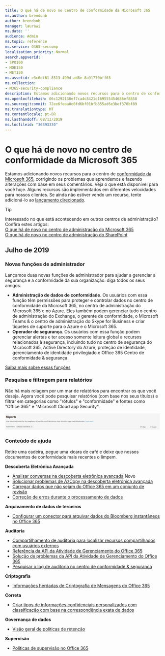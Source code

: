 ```yaml
---
title: O que há de novo no centro de conformidade da Microsoft 365
ms.author: brendonb
author: brendonb
manager: laurawi
ms.date: ''
audience: Admin
ms.topic: reference
ms.service: O365-seccomp
localization_priority: Normal
search.appverid:
- SPO160
- MOE150
- MET150
ms.assetid: e3c6df61-8513-499d-ad8e-8a91770bff63
ms.collection:
- M365-security-compliance
description: Estamos adicionando novos recursos para o centro de conformidade da Microsoft 365, corrigindo os problemas que aprendemos e fazendo alterações com base em seus comentários. Descubra o que temos para este mês.
ms.openlocfilehash: 06c1292138ef7ca4c8421c169555454686ef8858
ms.sourcegitcommit: 72ee6feaa0e0fd6bf01bfb855ad6e3bef370bf89
ms.translationtype: MT
ms.contentlocale: pt-BR
ms.lasthandoff: 08/13/2019
ms.locfileid: "36393330"
---
```

# <a name="whats-new-in-the-microsoft-365-compliance-center"></a>O que há de novo no centro de conformidade da Microsoft 365

Estamos adicionando novos recursos para o centro de [conformidade da Microsoft 365](microsoft-365-compliance-center.md), corrigindo os problemas que aprendemos e fazendo alterações com base em seus comentários. Veja o que está disponível para você hoje. Alguns recursos são implementados em diferentes velocidades para nossos clientes. Se ainda não estiver vendo um recurso, tente adicioná-lo ao [lançamento direcionado](https://docs.microsoft.com/office365/admin/manage/release-options-in-office-365).

> [!TIP]
> Interessado no que está acontecendo em outros centros de administração? Confira estes artigos:<br>[O que há de novo no centro de administração do Microsoft 365](https://docs.microsoft.com/office365/admin/whats-new-in-preview?view=o365-worldwide)<br>[O que há de novo no centro de administração do SharePoint](https://docs.microsoft.com/sharepoint/what-s-new-in-admin-center)

## <a name="july-2019"></a>Julho de 2019

### <a name="new-admin-roles"></a>Novas funções de administrador

Lançamos duas novas funções de administrador para ajudar a gerenciar a segurança e a conformidade da sua organização. diga todos os seus amigos.

- **Administração de dados de conformidade**. Os usuários com essa função têm permissões para proteger e controlar dados no centro de conformidade da Microsoft 365, no centro de administração do Microsoft 365 e no Azure. Eles também podem gerenciar tudo o centro de administração do Exchange, o gerente de conformidade, o Microsoft Teams & o centro de administração do Skype for Business e criar tíquetes de suporte para o Azure e o Microsoft 365.
- **Operador de segurança**. Os usuários com essa função podem gerenciar alertas e ter acesso somente leitura global a recursos relacionados à segurança, incluindo tudo no centro de segurança do Microsoft 365, Active Directory do Azure, proteção de identidade, gerenciamento de identidade privilegiado e Office 365 Centro de conformidade & segurança.

[Saiba mais sobre essas funções](https://docs.microsoft.com/office365/securitycompliance/permissions-microsoft-365-compliance-security)

### <a name="search-and-filtering-for-reports"></a>Pesquisa e filtragem para relatórios

Não há mais rolagem por um mar de relatórios para encontrar os que você deseja. Agora você pode pesquisar relatórios (com base nos seus títulos) e filtrar em categorias como "rótulos" e "conformidade" e fontes como "Office 365" e "Microsoft Cloud app Security".

![Captura de tela dos botões de pesquisa e filtro para relatórios com um filtro aplicado](media/mcc_report_filtering.png)

### <a name="help-content"></a>Conteúdo de ajuda

Retire uma cadeira, pegue uma xícara de café e deixe que nossos documentos de conformidade mais recentes o limpem.

**Descoberta Eletrônica Avançada**
- [Analisar conversas na descoberta eletrônica avançada](compliance20/conversation-review-sets.md) Novo
- [Solucionar problemas de AzCopy na descoberta eletrônica avançada](compliance20/troubleshooting-azcopy.md)
- [Carregar dados que não sejam do Office 365 em um conjunto de revisão](compliance20/load-non-office365-data.md)
- [Correção de erros durante o processamento de dados](compliance20/error-remediation.md)

**Arquivamento de dados de terceiros**
- [Configurar um conector para arquivar dados do Bloomberg instantâneos no Office 365](archive-instant-bloomberg-data.md)

**Auditoria**
- [Compartilhamento de auditoria para localizar recursos compartilhados com usuários externos](use-sharing-auditing.md)
- [Referência da API da Atividade de Gerenciamento do Office 365](https://docs.microsoft.com/office/office-365-management-api/office-365-management-activity-api-reference)
- [Solução de problemas da API da Atividade de Gerenciamento do Office 365](https://docs.microsoft.com/office/office-365-management-api/troubleshooting-the-office-365-management-activity-api)
- [Pesquisar o log de auditoria no centro de conformidade & segurança](search-the-audit-log-in-security-and-compliance.md)

**Criptografia**
- [Informações herdadas de Criptografia de Mensagens do Office 365](legacy-information-for-message-encryption.md)

**Correta**
- [Criar tipos de informações confidenciais personalizados com classificação com base na correspondência exata de dados](create-custom-sensitive-information-types-with-exact-data-match-based-classification.md)

**Governança de dados**
- [Visão geral de políticas de retenção](retention-policies.md)

**Supervisão**
- [Políticas de supervisão no Office 365](supervision-policies.md)